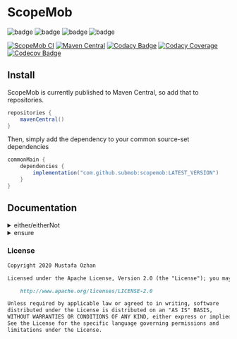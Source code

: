 # ScopeMob

![badge][badge-android]
![badge][badge-ios]
![badge][badge-js]
![badge][badge-jvm]

[![ScopeMob CI](https://github.com/SubMob/ScopeMob/actions/workflows/main.yml/badge.svg)](https://github.com/SubMob/ScopeMob/actions/workflows/main.yml)
[![Maven Central](https://maven-badges.herokuapp.com/maven-central/com.github.submob/scopemob/badge.svg)](https://maven-badges.herokuapp.com/maven-central/com.github.submob/scopemob)
[![Codacy Badge](https://api.codacy.com/project/badge/Grade/35c32a0221ab44e18400834c35b8f402)](https://www.codacy.com/gh/SubMob/ScopeMob?utm_source=github.com&amp;utm_medium=referral&amp;utm_content=SubMob/ScopeMob&amp;utm_campaign=Badge_Grade)
[![Codacy Coverage](https://app.codacy.com/project/badge/Coverage/35c32a0221ab44e18400834c35b8f402)](https://www.codacy.com/gh/SubMob/ScopeMob/dashboard?utm_source=github.com&utm_medium=referral&utm_content=SubMob/ScopeMob&utm_campaign=Badge_Coverage)
[![Codecov Badge](https://codecov.io/gh/SubMob/ScopeMob/branch/master/graph/badge.svg?token=MPEA1FBVT3)](https://codecov.io/gh/SubMob/ScopeMob)
## Install

ScopeMob is currently published to Maven Central, so add that to repositories.

```groovy
repositories {
    mavenCentral()
}
```

Then, simply add the dependency to your common source-set dependencies

```groovy
commonMain {
    dependencies {
        implementation("com.github.submob:scopemob:LATEST_VERSION")
    }
}
```

## Documentation

<details>
<summary>either/eitherNot</summary>
<br>

`either` and `eitherNot` takes all the lambda parameters and applies `or`/`||` operator. `either` returns the caller object to `let` if the result is `true` otherwise it returns `false` so `?:run` blocks run.

`eitherNot` does the same but when the result is `false`.

```kotlin
SomeObject
    ?.either(
        { it.someBoolean }, // `it` is SomeObject
        { this.someBoolean }, // `this` is some object, you can also use simply someBoolean
        { someOtherBoolean }
    )?.let {
        // runs if all the conditions are true
    } ?: run {
    // runs if 
}
```

</details>

<details>
<summary>ensure</summary>
<br>

`ensure` takes many variables as argument and let the block work only if all the variables are not null.

```kotlin
ensure(variable1, variable2, variable3, ...) {
    // The block run only if all the variables are not null
}
```

</details>

### License

```markdown
Copyright 2020 Mustafa Ozhan

Licensed under the Apache License, Version 2.0 (the "License"); you may not use this file except in compliance with the License. You may obtain a copy of the License at

    http://www.apache.org/licenses/LICENSE-2.0

Unless required by applicable law or agreed to in writing, software
distributed under the License is distributed on an "AS IS" BASIS,
WITHOUT WARRANTIES OR CONDITIONS OF ANY KIND, either express or implied.
See the License for the specific language governing permissions and
limitations under the License.
```

[badge-android]: https://img.shields.io/badge/platform-android-green

[badge-ios]: https://img.shields.io/badge/platform-ios-orange

[badge-js]: https://img.shields.io/badge/platform-js-yellow

[badge-jvm]: https://img.shields.io/badge/platform-jvm-red